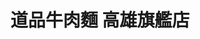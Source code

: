 ---
title: "道品牛肉麵 高雄旗艦店"
description: "道品牛肉麵 高雄旗艦店"
layout: shop
keywords:
  - 美食競賽
  - 台灣美食
  - 美食精選
datePublished: "2025-06-30"
dateModified: "2025-07-05"
city: "高雄市"
district: "三民區"
address: "807高雄市三民區建國二路281號"
phone: "072360236"
geo: "22.637542346637314, 120.30357635189918"
google_map: "https://maps.app.goo.gl/uWBTdygetedfBayp9"
footinder: "https://footinder.com.tw/%E9%AB%98%E9%9B%84%E5%B8%82%E4%B8%89%E6%B0%91%E5%8D%80/362215/"
official: "https://www.facebook.com/profile.php?id=61556557034544"
award:
  - name: "台北國際牛肉麵節"
    year: "2024"
    entries:
      - group: "鮮食組"
        cooking_style: "清燉"
        rank: "銀牌"
      - group: "鮮食組"
        cooking_style: "樂齡創意"
        rank: "銀牌"

---